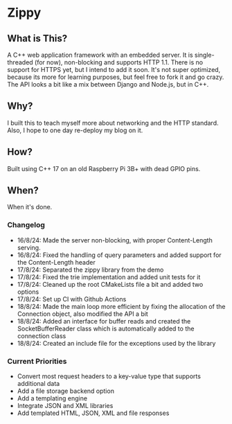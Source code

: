 # Zippy

## What is This?

A C++ web application framework with an embedded server. It is single-threaded (for now), non-blocking and supports HTTP 1.1. There is no support for HTTPS yet, but I intend to add it soon. It's not super optimized, because its more for learning purposes, but feel free to fork it and go crazy. The API looks a bit like a mix between Django and Node.js, but in C++.

## Why?

I built this to teach myself more about networking and the HTTP standard. Also, I hope to one day re-deploy my blog on it.

## How?

Built using C++ 17 on an old Raspberry Pi 3B+ with dead GPIO pins.

## When?

When it's done.

### Changelog

- 16/8/24: Made the server non-blocking, with proper Content-Length serving.
- 16/8/24: Fixed the handling of query parameters and added support for the Content-Length header
- 17/8/24: Separated the zippy library from the demo
- 17/8/24: Fixed the trie implementation and added unit tests for it
- 17/8/24: Cleaned up the root CMakeLists file a bit and added two options
- 17/8/24: Set up CI with Github Actions
- 18/8/24: Made the main loop more efficient by fixing the allocation of the Connection object, also modified the API a bit
- 18/8/24: Added an interface for buffer reads and created the SocketBufferReader class which is automatically added to the connection class
- 18/8/24: Created an include file for the exceptions used by the library

### Current Priorities

- Convert most request headers to a key-value type that supports additional data
- Add a file storage backend option
- Add a templating engine
- Integrate JSON and XML libraries
- Add templated HTML, JSON, XML and file responses